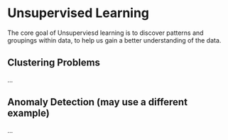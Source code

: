 # Unsupervised Learning

The core goal of Unsuperviesd learning is to discover patterns and groupings within data, to help us gain a better understanding of the data.


## Clustering Problems

...

## Anomaly Detection (may use a different example)

...
